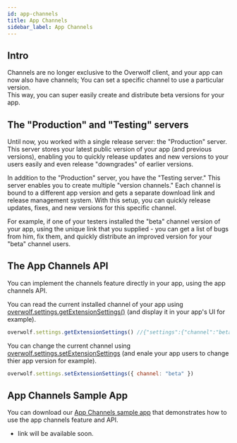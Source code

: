 ```yaml
---
id: app-channels
title: App Channels
sidebar_label: App Channels
---
```


## Intro

Channels are no longer exclusive to the Overwolf client, and your app can now also have channels; You can set a specific channel to use a particular version.  
This way, you can super easily create and distribute beta versions for your app.

## The "Production" and "Testing" servers

Until now, you worked with a single release server: the "Production" server. This server stores your latest public version of your app (and previous versions), enabling you to quickly release updates and new versions to your users easily and even release "downgrades" of earlier versions.

In addition to the "Production" server, you have the "Testing server." This server enables you to create multiple "version channels."  Each channel is bound to a different app version and gets a separate download link and release management system.  With this setup, you can quickly release updates, fixes, and new versions for this specific channel. 

For example, if one of your testers installed the "beta" channel version of your app, using the unique link that you supplied - you can get a list of bugs from him, fix them, and quickly distribute an improved version for your "beta" channel users.

## The App Channels API

You can implement the channels feature directly in your app, using the app channels API. 

You can read the current installed channel of your app using [overwolf.settings.getExtensionSettings()](../api/overwolf-settings#getextensionsettingscallback) (and display it in your app's UI for example).

```js
overwolf.settings.getExtensionSettings() //{"settings":{"channel":"beta"},"success":true}
```

You can change the current channel using [overwolf.settings.setExtensionSettings](../api/overwolf-settings#setextensionsettingsextensionsettings-callback) (and enale your app users to change thier app version for example).

```js
overwolf.settings.setExtensionSettings({ channel: "beta" })
```

## App Channels Sample App

You can download our [App Channels sample app]() that demonstrates how to use the app channels feature and API.

* link will be available soon.
